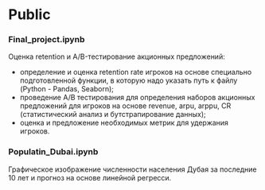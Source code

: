 # Public

### Final_project.ipynb
Оценка retention и A/B-тестирование акционных предложений: 
- определение и оценка retention rate игроков на основе специально подготовленной функции, в которую надо указать путь к файлу (Python - Pandas, Seaborn);
- проведение A/B тестирования для определения наборов акционных предложений для игроков на основе revenue, arpu, arppu, CR (статистический анализ и бутстрапирование данных);
- оценка и предложение необходимых метрик для удержания игроков.

### Populatin_Dubai.ipynb
Графическое изображение численности населения Дубая за последние 10 лет и прогноз на основе линейной регресси.

